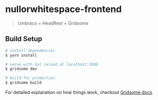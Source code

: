 # nullorwhitespace-frontend

> Umbraco + HeadRest + Gridsome

## Build Setup

``` bash
# install dependencies
$ yarn install

# serve with hot reload at localhost:3000
$ gridsome dev

# build for production
$ gridsome build
```

For detailed explanation on how things work, checkout [Gridsome docs](https://gridsome.org/).
